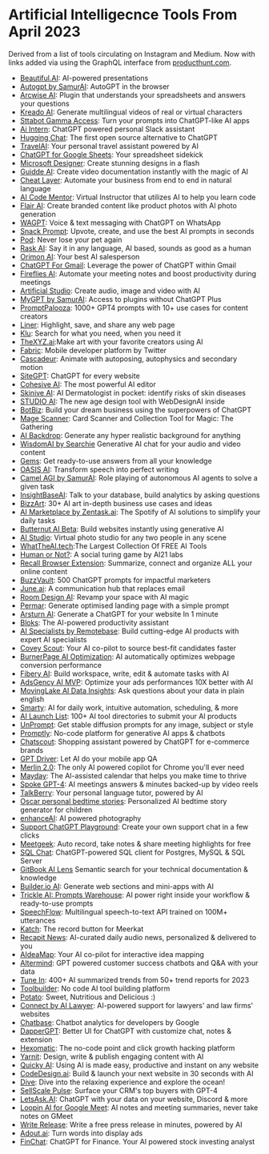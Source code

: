 # Artificial Intelligecnce Tools From April 2023

Derived from a list of tools circulating on Instagram and Medium.  Now with links added via using the GraphQL interface from [producthunt.com](https://www.producthunt.com/).

* [Beautiful.AI](https://www.beautiful.ai/): AI-powered presentations
* [Autogpt by SamurAI](https://autogpt.thesamur.ai): AutoGPT in the browser
* [Arcwise AI](https://arcwise.app/): Plugin that understands your spreadsheets and answers your questions
* [Kreado AI](https://www.futuretools.io/tools/kreadoai): Generate multilingual videos of real or virtual characters
* [Sttabot Gamma Access](https://sttabot.io): Turn your prompts into ChatGPT-like AI apps
* [Ai Intern](https://aiintern.io): ChatGPT powered personal Slack assistant
* [Hugging Chat](https://huggingface.co/chat/): The first open source alternative to ChatGPT
* [TravelAI](https://www.travelplan-ai.com):  Your personal travel assistant powered by AI
* [ChatGPT for Google Sheets](https://www.gox.ai/tmr/chatgpt-reporting-tool): Your spreadsheet sidekick
* [Microsoft Designer](https://designer.microsoft.com): Create stunning designs in a flash
* [Guidde AI](https://www.guidde.com/): Create video documentation instantly with the magic of AI
* [Cheat Layer](https://cheatlayer.com): Automate your business from end to end in natural language
* [AI Code Mentor](https://code-mentor.ai/): Virtual Instructor that utilizes AI to help you learn code
* [Flair AI](https://flair.ai/): Create branded content like product photos with Al photo generation
* [WAGPT](https://wagpt.io): Voice & text messaging with ChatGPT on WhatsApp
* [Snack Prompt](https://www.snackprompt.com/): Upvote, create, and use the best AI prompts in seconds
* [Pod](https://www.podtrackers.com): Never lose your pet again
* [Rask AI](https://www.rask.ai/): Say it in any language, AI based, sounds as good as a human
* [Orimon AI](https://app.orimon.ai/signup): Your best AI salesperson
* [ChatGPT For Gmail](https://www.chatgptforgmail.com/): Leverage the power of ChatGPT within Gmail
* [Fireflies Al](https://fireflies.ai/): Automate your meeting notes and boost productivity during meetings
* [Artificial Studio](https://www.artificialstudio.ai/tools): Create audio, image and video with AI
* [MyGPT by SamurAI](https://chatgptplugins.thesamur.ai): Access to plugins without ChatGPT Plus
* [PromptPalooza](https://shushantlakhyani.gumroad.com/l/creatorgpt): 1000+ GPT4 prompts with 10+ use cases for content creators
* [Liner](https://getliner.com/): Highlight, save, and share any web page
* [Klu](https://klu.so/): Search for what you need, when you need it
* [TheXYZ.ai](https://www.thexyz.ai/):Make art with your favorite creators using AI
* [Fabric](https://developer.twitter.com/en): Mobile developer platform by Twitter
* [Cascadeur](https://cascadeur.com/): Animate with autoposing, autophysics and secondary motion
* [SiteGPT](https://sitegpt.ai/): ChatGPT for every website
* [Cohesive AI](https://cohesive.so/): The most powerful AI editor
* [Skinive AI](https://skinive.com): AI Dermatologist in pocket: identify risks of skin diseases
* [STUDIO AI](https://studio.design): The new age design tool with WebDesignAI inside
* [BotBiz](https://shushantlakhyani.gumroad.com/l/chatgpt-biz-usecases): Build your dream business using the superpowers of ChatGPT
* [Mage Scanner](http://survey-smiles.com): Card Scanner and Collection Tool for Magic: The Gathering
* [AI Backdrop](https://www.zmo.ai/background-ai): Generate any hyper realistic background for anything
* [WisdomAI by Searchie](https://wisdomai.com/) Generative AI chat for your audio and video content
* [Gems](https://www.gems.so/): Get ready-to-use answers from all your knowledge
* [OASIS AI](https://theoasis.com): Transform speech into perfect writing
* [Camel AGI by SamurAI](https://camelagi.thesamur.ai): Role playing of autonomous AI agents to solve a given task
* [InsightBaseAI](https://insightbase.ai): Talk to your database, build analytics by asking questions
* [BizzArt](https://shushantlakhyani.gumroad.com/l/bizzart): 30+ AI art in-depth business use cases and ideas
* [AI Marketplace by Zentask.ai](https://zentask.ai/): The Spotify of AI solutions to simplify your daily tasks
* [Butternut AI Beta](https://butternut.ai/): Build websites instantly using generative AI
* [AI Studio](https://imgcreator.zmo.ai): Virtual photo studio for any two people in any scene
* [WhatTheAI.tech](https://whattheai.tech/):The Largest Collection Of FREE AI Tools
* [Human or Not?](https://www.humanornot.ai/): A social turing game by AI21 labs
* [Recall Browser Extension](https://www.recall.wiki/extension): Summarize, connect and organize ALL your online content
* [BuzzVault](https://shushantlakhyani.gumroad.com/l/buzzvault): 500 ChatGPT prompts for impactful marketers
* [June.ai](https://june.ai): A communication hub that replaces email
* [Room Design AI](https://zmo.ai/interior-ai): Revamp your space with AI magic
* [Permar](https://www.permar.xyz/product-hunters): Generate optimised landing page with a simple prompt
* [Arsturn AI](https://tryarsturn.com): Generate a ChatGPT for your website In 1 minute
* [Bloks](https://www.bloks.app/): The AI-powered productivity assistant
* [AI Specialists by Remotebase](https://remotebase.com/hire/ai-specialists): Build cutting-edge AI products with expert AI specialists
* [Covey Scout](https://getcovey.com/product/covey-scout-ai): Your AI co-pilot to source best-fit candidates faster
* [BurnerPage AI Optimization](https://burnerpage.com): AI automatically optimizes webpage conversion performance
* [Fibery AI](https://fibery.io/ai): Build workspace, write, edit & automate tasks with AI
* [AdsGency AI MVP](https://AdsGency.ai): Optimize your ads performances 10X better with AI
* [MovingLake AI Data Insights](https://movinglake.com): Ask questions about your data in plain english
* [Smarty](https://www.smarty.ai/): AI for daily work, intuitive automation, scheduling, & more
* [AI Launch List](https://ailaunchlist.com): 100+ AI tool directories to submit your AI products
* [UnPrompt](https://unprompt.ai): Get stable diffusion prompts for any image, subject or style
* [Promptly](https://trypromptly.com/): No-code platform for generative AI apps & chatbots
* [Chatscout](https://www.zevi.ai/chat-assistant): Shopping assistant powered by ChatGPT for e-commerce brands
* [GPT Driver](https://www.mobileboost.io/gpt-driver): Let AI do your mobile app QA
* [Merlin 2.0](https://merlin.foyer.work): The only AI powered copilot for Chrome you'll ever need
* [Mayday](https://mayday.am/): The Al-assisted calendar that helps you make time to thrive
* [Spoke GPT-4](https://spoke.app): AI meetings answers & minutes backed-up by video reels
* [TalkBerry](https://www.talkberry.ai/): Your personal language tutor, powered by AI
* [Oscar personal bedtime stories](https://oscarstories.com): Personalized AI bedtime story generator for children
* [enhanceAI](https://apps.apple.com/us/app/id1524570112): AI powered photography
* [Support ChatGPT Playground](https://www.kodif.io/support-chatgpt-playground/): Create your own support chat in a few clicks
* [Meetgeek](https://meetgeek.ai): Auto record, take notes & share meeting highlights for free
* [SQL Chat](https://www.sqlchat.ai/): ChatGPT-powered SQL client for Postgres, MySQL & SQL Server
* [GitBook AI Lens](https://www.gitbook.com/solutions/ai) Semantic search for your technical documentation & knowledge
* [Builder.io AI](https://www.builder.io/blog/ai): Generate web sections and mini-apps with AI
* [Trickle AI: Prompts Warehouse](https://www.trickle.so/prompts-db): AI power right inside your workflow & ready-to-use prompts
* [SpeechFlow](https://speechflow.io/): Multilingual speech-to-text API trained on 100M+ utterances
* [Katch](http://katchkats.com): The record button for Meerkat
* [Recapit News](https://recapit.xyz): AI-curated daily audio news, personalized & delivered to you
* [AIdeaMap](https://www.superusapp.com:443/aideamap): Your AI co-pilot for interactive idea mapping
* [Altermind](https://www.altermind.xyz/): GPT powered customer success chatbots and Q&A with your data
* [Tune In](https://trends.tuio.ro): 400+ AI summarized trends from 50+ trend reports for 2023
* [Toolbuilder](https://toolbuilder.ai): No code AI tool building platform
* [Potato](https://dribbble.com/shots/2042501-Potato/attachments/363345): Sweet, Nutritious and Delicious :)
* [Connect by AI Lawyer](https://ailawyer.pro/support-chat-for-lawyers): AI-powered support for lawyers' and law firms' websites
* [Chatbase](https://cloud.google.com/dialogflow/docs): Chatbot analytics for developers by Google
* [DapperGPT](https://dappergpt.com): Better UI for ChatGPT with customize chat, notes & extension
* [Hexomatic](https://hexomatic.com): The no-code point and click growth hacking platform
* [Yarnit](https://www.yarnit.app/): Design, write & publish engaging content with AI
* [Quicky AI](https://quickyai.com): Using AI is made easy, productive and instant on any website
* [CodeDesign.ai](https://www.codedesign.ai): Build & launch your next website in 30 seconds with AI
* [Dive](https://www.amazon.com/Pandemonium-Games-Dive/dp/B078ZZVFB5/ref=sr_1_1): Dive into the relaxing experience and explore the ocean!
* [SellScale Pulse](https://pulse.sellscale.com/): Surface your CRM's top buyers with GPT-4
* [LetsAsk.AI](https://letsask.ai): ChatGPT with your data on your website, Discord & more
* [Loopin AI for Google Meet](https://www.loopinhq.com/chrome-extension): AI notes and meeting summaries, never take notes on GMeet
* [Write Release](https://www.writerelease.com/): Write a free press release in minutes, powered by AI
* [Adout.ai](https://www.adout.ai/): Turn words into display ads
* [FinChat](https://finchat.io/): ChatGPT for Finance. Your Al powered stock investing analyst